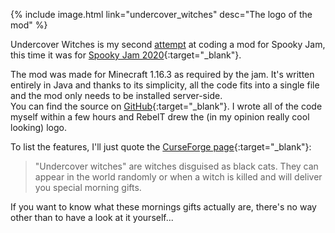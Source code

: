 {% include image.html link="undercover_witches" desc="The logo of the mod" %}

Undercover Witches is my second [attempt](a_swamps_curse.html) at coding a mod for Spooky Jam, this time it was for [Spooky Jam 2020](https://github.com/MinecraftModDevelopment/MMD-Site/blob/master/docs/events/spooky_jam_2020.md){:target="_blank"}.

The mod was made for Minecraft 1.16.3 as required by the jam. It's written entirely in Java and thanks to its simplicity, all the code fits into a single file and the mod only needs to be installed server-side.  
You can find the source on [GitHub](https://github.com/TheBlockBox/UndercoverWitches){:target="_blank"}. I wrote all of the code myself within a few hours and RebelT drew the (in my opinion really cool looking) logo.

To list the features, I'll just quote the [CurseForge page](https://www.curseforge.com/minecraft/mc-mods/undercoverwitches){:target="_blank"}:  

> "Undercover witches" are witches disguised as black cats. They can appear in the world randomly or when a witch is killed and will deliver you special morning gifts.

If you want to know what these mornings gifts actually are, there's no way other than to have a look at it yourself...